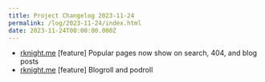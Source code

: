 ```yaml
---
title: Project Changelog 2023-11-24
permalink: /log/2023-11-24/index.html
date: 2023-11-24T00:00:00.000Z
---
```


- [rknight.me](https://rknight.me) [feature] Popular pages now show on search, 404, and blog posts
- [rknight.me](https://rknight.me) [feature] Blogroll and podroll